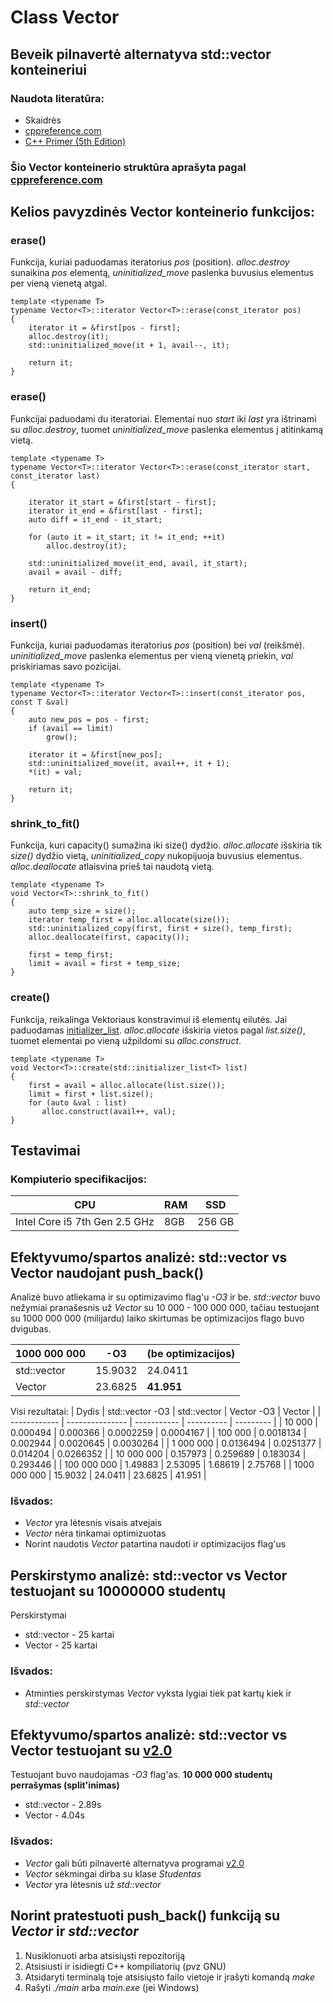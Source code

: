 # Class Vector

## Beveik pilnavertė alternatyva std::vector konteineriui
### Naudota literatūra:
- Skaidrės
- [cppreference.com](https://en.cppreference.com/w/cpp/container/vector)
- [C++ Primer (5th Edition)](https://www.amazon.com/Primer-5th-Stanley-B-Lippman/dp/0321714113)
  
### Šio Vector konteinerio struktūra aprašyta pagal [cppreference.com](https://en.cppreference.com/w/cpp/container/vector)

## Kelios pavyzdinės Vector konteinerio funkcijos:

### erase()
Funkcija, kuriai paduodamas iteratorius *pos* (position).
*alloc.destroy* sunaikina *pos* elementą, *uninitialized_move* paslenka buvusius elementus per vieną vienetą atgal.
```shell
template <typename T>
typename Vector<T>::iterator Vector<T>::erase(const_iterator pos)
{
    iterator it = &first[pos - first];
    alloc.destroy(it);
    std::uninitialized_move(it + 1, avail--, it);
        
    return it;
}
```

### erase()
Funkcijai paduodami du iteratoriai. Elementai nuo *start* iki *last* yra ištrinami su *alloc.destroy*, tuomet *uninitialized_move* paslenka elementus į atitinkamą vietą.
```shell
template <typename T>
typename Vector<T>::iterator Vector<T>::erase(const_iterator start, const_iterator last)
{

    iterator it_start = &first[start - first];
    iterator it_end = &first[last - first];
    auto diff = it_end - it_start;

    for (auto it = it_start; it != it_end; ++it)
        alloc.destroy(it);

    std::uninitialized_move(it_end, avail, it_start);
    avail = avail - diff;

    return it_end;
}
```
### insert()
Funkcija, kuriai paduodamas iteratorius *pos* (position) bei *val* (reikšmė). *uninitialized_move* paslenka elementus per vieną vienetą priekin, *val* priskiriamas savo pozicijai.
```shell
template <typename T>
typename Vector<T>::iterator Vector<T>::insert(const_iterator pos, const T &val)
{
    auto new_pos = pos - first;
    if (avail == limit)
        grow();

    iterator it = &first[new_pos];
    std::uninitialized_move(it, avail++, it + 1);
    *(it) = val;

    return it;
}
```
### shrink_to_fit()
Funkcija, kuri capacity() sumažina iki size() dydžio. *alloc.allocate* išskiria tik *size()* dydžio vietą, *uninitialized_copy* nukopijuoja buvusius elementus. *alloc.deallocate* atlaisvina prieš tai naudotą vietą.
```shell
template <typename T>
void Vector<T>::shrink_to_fit()
{    
    auto temp_size = size();
    iterator temp_first = alloc.allocate(size());
    std::uninitialized_copy(first, first + size(), temp_first);
    alloc.deallocate(first, capacity());

    first = temp_first;
    limit = avail = first + temp_size;
}
```
### create()
Funkcija, reikalinga Vektoriaus konstravimui iš elementų eilutės. Jai paduodamas [initializer_list](https://en.cppreference.com/w/cpp/utility/initializer_list). *alloc.allocate* išskiria vietos pagal *list.size()*, tuomet elementai po vieną užpildomi su *alloc.construct*.
```shell
template <typename T>
void Vector<T>::create(std::initializer_list<T> list)
{
    first = avail = alloc.allocate(list.size());
    limit = first + list.size();
    for (auto &val : list)
       alloc.construct(avail++, val);
}
```
## Testavimai

### Kompiuterio specifikacijos:
| CPU                           | RAM | SSD    |
| ----------------------------- | --- | ------ |
| Intel Core i5 7th Gen 2.5 GHz | 8GB | 256 GB |

## Efektyvumo/spartos analizė: **std::vector vs Vector** naudojant push_back()

Analizė buvo atliekama ir su optimizavimo flag'u *-O3* ir be. 
*std::vector* buvo nežymiai pranašesnis už *Vector* su 10 000 - 100 000 000,  tačiau testuojant su 1000 000 000 (milijardu) laiko skirtumas be optimizacijos flago buvo dvigubas. 

| 1000 000 000 | -O3     | (be optimizacijos) |
| ------------ | ------- | ------------------ |
| std::vector  | 15.9032 | 24.0411            |
| Vector       | 23.6825 | **41.951**         |

Visi rezultatai:
| Dydis        | std::vector -O3 | std::vector | Vector -O3 | Vector    |
| ------------ | --------------- | ----------- | ---------- | --------- |
| 10 000       | 0.000494        | 0.000366    | 0.0002259  | 0.0004167 |
| 100 000      | 0.0018134       | 0.002944    | 0.0020645  | 0.0030264 |
| 1 000 000    | 0.0136494       | 0.0251377   | 0.014204   | 0.0266352 |
| 10 000 000   | 0.157973        | 0.259689    | 0.183034   | 0.293446  |
| 100 000 000  | 1.49883         | 2.53095     | 1.68619    | 2.75768   |
| 1000 000 000 | 15.9032         | 24.0411     | 23.6825    | 41.951    |

### Išvados:
- *Vector* yra lėtesnis visais atvejais
- *Vector* nėra tinkamai optimizuotas
- Norint naudotis *Vector* patartina naudoti ir optimizacijos flag'us

## Perskirstymo analizė: **std::vector vs Vector** testuojant su 10000000 studentų

Perskirstymai
* std::vector - 25 kartai
* Vector - 25 kartai

### Išvados:
- Atminties perskirstymas *Vector* vyksta lygiai tiek pat kartų kiek ir *std::vector*

##  Efektyvumo/spartos analizė: **std::vector vs Vector** testuojant su [v2.0](https://github.com/Definitelynotaspruce/2-oji_uzduotis)

Testuojant buvo naudojamas *-O3* flag'as.
**10 000 000 studentų perrašymas (split'inimas)**
* std::vector -  2.89s
* Vector -  4.04s

### Išvados:
- *Vector* gali būti pilnavertė alternatyva programai [v2.0](https://github.com/Definitelynotaspruce/2-oji_uzduotis)
- *Vector* sėkmingai dirba su klase *Studentas*
- *Vector* yra lėtesnis už *std::vector*

## Norint pratestuoti push_back() funkciją su *Vector* ir *std::vector*
1. Nusiklonuoti arba atsisiųsti repozitoriją
2. Atsisiusti ir isidiegti C++ kompiliatorių (pvz GNU)
3. Atsidaryti terminalą toje atsisiųsto failo vietoje ir įrašyti komandą *make* 
4. Rašyti *./main* arba *main.exe* (jei Windows)